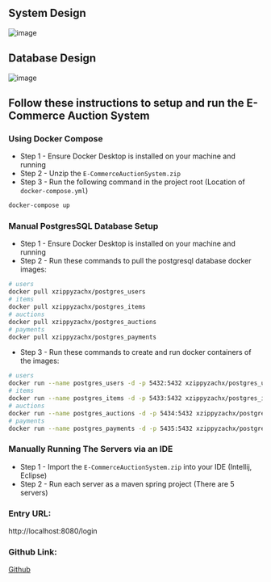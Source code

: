 ## System Design
![image](https://github.com/xzippyzachx/E-CommerceAuctionSystem/assets/33043402/7975bb18-2e2c-438a-8fcb-4d438d1d49d3)

## Database Design
![image](https://github.com/xzippyzachx/E-CommerceAuctionSystem/assets/33043402/b0c31dcd-ac7d-41d3-8752-2b4a81b3c8b0)

## Follow these instructions to setup and run the E-Commerce Auction System

### Using Docker Compose

* Step 1 - Ensure Docker Desktop is installed on your machine and running
* Step 2 - Unzip the `E-CommerceAuctionSystem.zip`
* Step 3 - Run the following command in the project root (Location of `docker-compose.yml`)

```bash
docker-compose up
```

### Manual PostgresSQL Database Setup

* Step 1 - Ensure Docker Desktop is installed on your machine and running
* Step 2 - Run these commands to pull the postgresql database docker images:

```bash
# users
docker pull xzippyzachx/postgres_users
# items
docker pull xzippyzachx/postgres_items
# auctions
docker pull xzippyzachx/postgres_auctions
# payments
docker pull xzippyzachx/postgres_payments
```

* Step 3 - Run these commands to create and run docker containers of the images:
```bash
# users
docker run --name postgres_users -d -p 5432:5432 xzippyzachx/postgres_users
# items
docker run --name postgres_items -d -p 5433:5432 xzippyzachx/postgres_items
# auctions
docker run --name postgres_auctions -d -p 5434:5432 xzippyzachx/postgres_auctions
# payments
docker run --name postgres_payments -d -p 5435:5432 xzippyzachx/postgres_payments
```

### Manually Running The Servers via an IDE

* Step 1 - Import the `E-CommerceAuctionSystem.zip` into your IDE (Intellij, Eclipse)
* Step 2 - Run each server as a maven spring project (There are 5 servers)


### Entry URL:
http://localhost:8080/login


### Github Link:
[Github](https://github.com/xzippyzachx/E-CommerceAuctionSystem)
